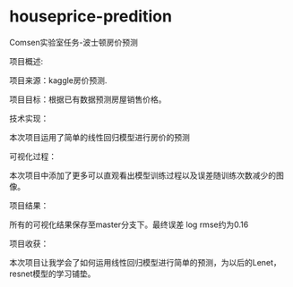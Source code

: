 # houseprice-predition
Comsen实验室任务-波士顿房价预测

项目概述:

项目来源：kaggle房价预测.
        
项目目标：根据已有数据预测房屋销售价格。
        
技术实现：

本次项目运用了简单的线性回归模型进行房价的预测

可视化过程：

本次项目中添加了更多可以直观看出模型训练过程以及误差随训练次数减少的图像。

项目结果：

所有的可视化结果保存至master分支下。最终误差 log rmse约为0.16

项目收获：

本次项目让我学会了如何运用线性回归模型进行简单的预测，为以后的Lenet，resnet模型的学习铺垫。

